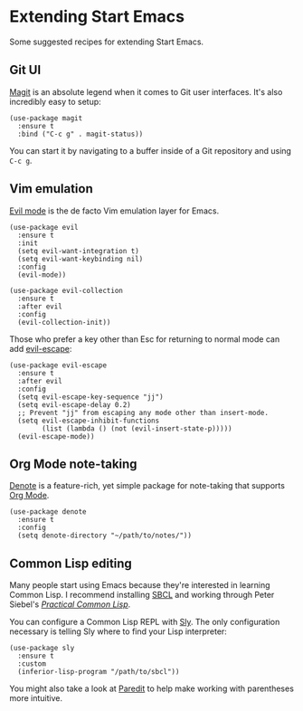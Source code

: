 # Extending Start Emacs

Some suggested recipes for extending Start Emacs.

## Git UI

[Magit](https://magit.vc/) is an absolute legend when it comes to Git
user interfaces. It's also incredibly easy to setup:

```elisp
(use-package magit
  :ensure t
  :bind ("C-c g" . magit-status))
```

You can start it by navigating to a buffer inside of a Git repository
and using `C-c g`.

## Vim emulation

[Evil mode](https://github.com/emacs-evil/evil) is the de facto Vim
emulation layer for Emacs.

```elisp
(use-package evil
  :ensure t
  :init
  (setq evil-want-integration t)
  (setq evil-want-keybinding nil)
  :config
  (evil-mode))

(use-package evil-collection
  :ensure t
  :after evil
  :config
  (evil-collection-init))
```

Those who prefer a key other than Esc for returning to normal mode can
add [evil-escape](https://github.com/syl20bnr/evil-escape):

```elisp
(use-package evil-escape
  :ensure t
  :after evil
  :config
  (setq evil-escape-key-sequence "jj")
  (setq evil-escape-delay 0.2)
  ;; Prevent "jj" from escaping any mode other than insert-mode.
  (setq evil-escape-inhibit-functions
        (list (lambda () (not (evil-insert-state-p)))))
  (evil-escape-mode))
```

## Org Mode note-taking

[Denote](https://protesilaos.com/emacs/denote) is a feature-rich, yet
simple package for note-taking that supports [Org
Mode](https://orgmode.org/).

```elisp
(use-package denote
  :ensure t
  :config
  (setq denote-directory "~/path/to/notes/"))
```

## Common Lisp editing

Many people start using Emacs because they're interested in learning
Common Lisp. I recommend installing [SBCL](https://www.sbcl.org/) and
working through Peter Siebel's _[Practical Common
Lisp](https://gigamonkeys.com/book/)_.

You can configure a Common Lisp REPL with
[Sly](https://github.com/joaotavora/sly). The only configuration
necessary is telling Sly where to find your Lisp interpreter:

```elisp
(use-package sly
  :ensure t
  :custom
  (inferior-lisp-program "/path/to/sbcl"))
```

You might also take a look at [Paredit](https://paredit.org/) to help
make working with parentheses more intuitive.

